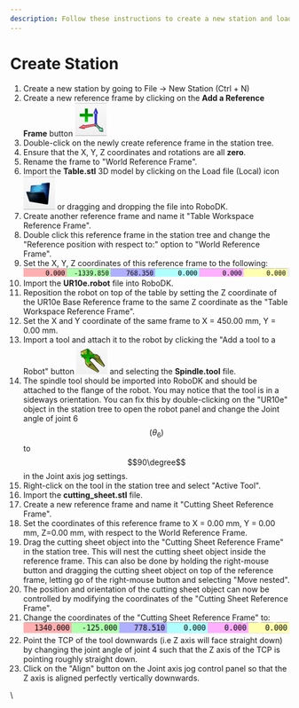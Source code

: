 ```yaml
---
description: Follow these instructions to create a new station and load assets.
---
```


# Create Station

1. Create a new station by going to File -> New Station (Ctrl + N)
2. Create a new reference frame by clicking on the **Add a Reference Frame** button <img src="../.gitbook/assets/image.png" alt="" data-size="line">
3. Double-click on the newly create reference frame in the station tree.
4. Ensure that the X, Y, Z coordinates and rotations are all **zero**.
5. Rename the frame to "World Reference Frame".
6. Import the **Table.stl** 3D model by clicking on the Load file (Local) icon <img src="../.gitbook/assets/Screenshot from 2022-11-27 20-09-58.png" alt="" data-size="line"> or dragging and dropping the file into RoboDK.
7. Create another reference frame and name it "Table Workspace Reference Frame".
8. Double click this reference frame in the station tree and change the "Reference position with respect to:" option to "World Reference Frame".
9. Set the X, Y, Z coordinates of this reference frame to the following: <img src="../.gitbook/assets/image (2).png" alt="" data-size="line">
10. Import the **UR10e.robot** file into RoboDK.
11. Reposition the robot on top of the table by setting the Z coordinate of the UR10e Base Reference frame to the same Z coordinate as the "Table Workspace Reference Frame".
12. Set the X and Y coordinate of the same frame to X = 450.00 mm, Y = 0.00 mm.
13. Import a tool and attach it to the robot by clicking the "Add a tool to a Robot" button <img src="../.gitbook/assets/image (6).png" alt="" data-size="line"> and selecting the **Spindle.tool** file.
14. The spindle tool should be imported into RoboDK and should be attached to the flange of the robot. You may notice that the tool is in a sideways orientation. You can fix this by double-clicking on the "UR10e" object in the station tree to open the robot panel and change the Joint angle of joint 6 $$(\theta_6)$$to $$90\degree$$in the Joint axis jog settings.
15. Right-click on the tool in the station tree and select "Active Tool".
16. Import the **cutting\_sheet.stl** file.
17. Create a new reference frame and name it "Cutting Sheet Reference Frame".
18. Set the coordinates of this reference frame to X = 0.00 mm, Y = 0.00 mm, Z=0.00 mm, with respect to the World Reference Frame.
19. Drag the cutting sheet object into the "Cutting Sheet Reference Frame" in the station tree. This will nest the cutting sheet object inside the reference frame. This can also be done by holding the right-mouse button and dragging the cutting sheet object on top of the reference frame, letting go of the right-mouse button and selecting "Move nested".
20. The position and orientation of the cutting sheet object can now be controlled by modifying the coordinates of the "Cutting Sheet Reference Frame".
21. Change the coordinates of the "Cutting Sheet Reference Frame" to:<img src="../.gitbook/assets/image (3).png" alt="" data-size="line">
22. Point the TCP of the tool downwards (i.e Z axis will face straight down) by changing the joint angle of joint 4 such that the Z axis of the TCP is pointing roughly straight down.
23. Click on the "Align" button on the Joint axis jog control panel so that the Z axis is aligned perfectly vertically downwards.

\






